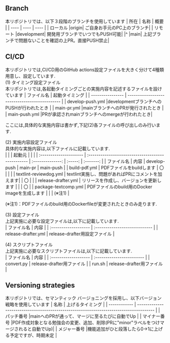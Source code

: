## Branch
本リポジトリでは、以下３段階のブランチを使用しています
| 所在 | 名称 | 概要 |
| ---- | ---- | ---- |
| ローカル |origin| ご自身お手元のPC上のブランチ|
| リモート |development| 開発用ブランチでいつでもPUSH可能|
|^         |main| 上記ブランチで問題ないことを確認の上PR。直接PUSH禁止|

## CI/CD
本リポジトリでは,CI/CD用のGitHub actions設定ファイルを大きく分けて4種類用意し、設定しています.  
(1) タイミング設定ファイル  
本リポジトリでは,各起動タイミングごとの実施内容を記述するファイルを設けています
| ファイル名       | 起動タイミング                                |
| ---------------- | --------------------------------------------- | 
| develop-push.yml |developmentブランチへのPUSHが行われたとき      |
| main-pr.yml      |mainブランチへのPRが発行されたとき             |
| main-push.yml    |PRが承認されmainブランチへのmergeが行われたとき|

ここには,具体的な実施内容は書かず,下記(2)各ファイルの呼び出しのみ行います.  

(2) 実施内容設定ファイル  
具体的な実施内容は,以下ファイルに記載しています.  
|                        |                                                   | 起動元           |         |           |
| :--------------------- | :------------------------------------------------ | :--------------: | :-----: | :-------: |
| ファイル名             | 内容                                              | develop-<br>push | main-pr | main-push | 
| build-pdf.yml          | PDFファイルをbuildします                          |  〇              |         |           |
| textlint-reviewdog.yml | textlint実施し、問題があればPRにコメントを加えます|                  |  〇     |           |
| release-drafter.yml    | リリースを作成し、バージョンを更新します          |                  |         | 〇        |
| package-textcomp.yml   | PDFファイルのbuild用のDocker imageを生成します    |                  |         | (※注1)    |

(※注1)：PDFファイルのbuild用のDockerfileが変更されたときのみ走ります.  

(3) 設定ファイル  
上記実施に必要な設定ファイルは,以下に記載しています.  
| ファイル名           | 内容                          | 
| :------------------- | :---------------------------- |
| release-drafter.yml  | release-drafter用設定ファイル |

(4) スクリプトファイル  
上記実施に必要なスクリプトファイルは,以下に記載しています.  
| ファイル名           | 内容                      | 
| :------------------- | :------------------------ |
| convert.py           | release-drafter用ファイル |
| run.sh               | release-drafter用ファイル |

## Versioning strategies
本リポジトリでは、セマンティック バージョニングを採用し、以下バージョン戦略を使用しています
| 名称         | 上げるタイミング                                                                       |
| ------------ | -------------------------------------------------------------------------------------- |
| パッチ番号   |mainへのPRが通って、マージに至るたびに自動でUp                                          |
| マイナー番号 |PDF作成対象となる勉強会の変更、追加、削除(PRに"minor"ラベルをつけマージされると自動でUp)|
| メジャー番号 |機能追加がひと段落したら0→1に上げる予定ですが、時期未定                                 |
